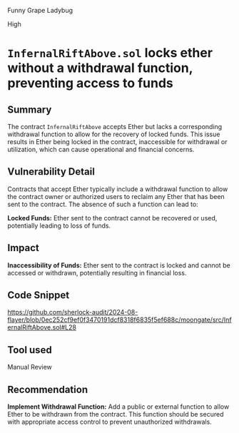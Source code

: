Funny Grape Ladybug

High

# `InfernalRiftAbove.sol` locks ether without a withdrawal function, preventing access to funds

## Summary
The contract `InfernalRiftAbove` accepts Ether but lacks a corresponding withdrawal function to allow for the recovery of locked funds. This issue results in Ether being locked in the contract, inaccessible for withdrawal or utilization, which can cause operational and financial concerns.

## Vulnerability Detail
Contracts that accept Ether typically include a withdrawal function to allow the contract owner or authorized users to reclaim any Ether that has been sent to the contract. The absence of such a function can lead to:

**Locked Funds:** Ether sent to the contract cannot be recovered or used, potentially leading to loss of funds.

## Impact
**Inaccessibility of Funds:** Ether sent to the contract is locked and cannot be accessed or withdrawn, potentially resulting in financial loss.

## Code Snippet
https://github.com/sherlock-audit/2024-08-flayer/blob/0ec252cf9ef0f3470191dcf8318f6835f5ef688c/moongate/src/InfernalRiftAbove.sol#L28

## Tool used

Manual Review

## Recommendation
**Implement Withdrawal Function:** Add a public or external function to allow Ether to be withdrawn from the contract. This function should be secured with appropriate access control to prevent unauthorized withdrawals.